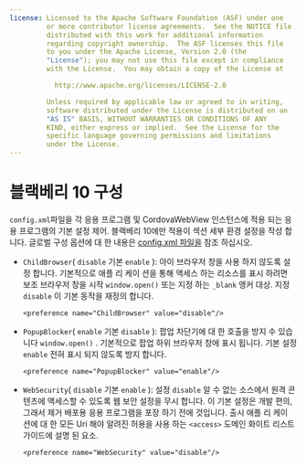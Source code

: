 ```yaml
---
license: Licensed to the Apache Software Foundation (ASF) under one
         or more contributor license agreements.  See the NOTICE file
         distributed with this work for additional information
         regarding copyright ownership.  The ASF licenses this file
         to you under the Apache License, Version 2.0 (the
         "License"); you may not use this file except in compliance
         with the License.  You may obtain a copy of the License at

           http://www.apache.org/licenses/LICENSE-2.0

         Unless required by applicable law or agreed to in writing,
         software distributed under the License is distributed on an
         "AS IS" BASIS, WITHOUT WARRANTIES OR CONDITIONS OF ANY
         KIND, either express or implied.  See the License for the
         specific language governing permissions and limitations
         under the License.
---
```


# 블랙베리 10 구성

`config.xml`파일을 각 응용 프로그램 및 CordovaWebView 인스턴스에 적용 되는 응용 프로그램의 기본 설정 제어. 블랙베리 10에만 적용이 섹션 세부 환경 설정을 작성 합니다. 글로벌 구성 옵션에 대 한 내용은 [config.xml 파일을][1] 참조 하십시오.

 [1]: config_ref_index.md.html#The%20config.xml%20File

*   `ChildBrowser`( `disable` 기본 `enable` ): 아이 브라우저 창을 사용 하지 않도록 설정 합니다. 기본적으로 애플 리 케이 션을 통해 액세스 하는 리소스를 표시 하려면 보조 브라우저 창을 시작 `window.open()` 또는 지정 하는 `_blank` 앵커 대상. 지정 `disable` 이 기본 동작을 재정의 합니다.
    
        <preference name="ChildBrowser" value="disable"/>
        

*   `PopupBlocker`( `enable` 기본 `disable` ): 팝업 차단기에 대 한 호출을 방지 수 있습니다 `window.open()` . 기본적으로 팝업 하위 브라우저 창에 표시 됩니다. 기본 설정 `enable` 전혀 표시 되지 않도록 방지 합니다.
    
        <preference name="PopupBlocker" value="enable"/>
        

*   `WebSecurity`( `disable` 기본 `enable` ): 설정 `disable` 알 수 없는 소스에서 원격 콘텐츠에 액세스할 수 있도록 웹 보안 설정을 무시 합니다. 이 기본 설정은 개발 편의, 그래서 제거 배포용 응용 프로그램을 포장 하기 전에 것입니다. 출시 애플 리 케이 션에 대 한 모든 Uri 해야 알려진 허용을 사용 하는 `<access>` 도메인 화이트 리스트 가이드에 설명 된 요소.
    
        <preference name="WebSecurity" value="disable"/>